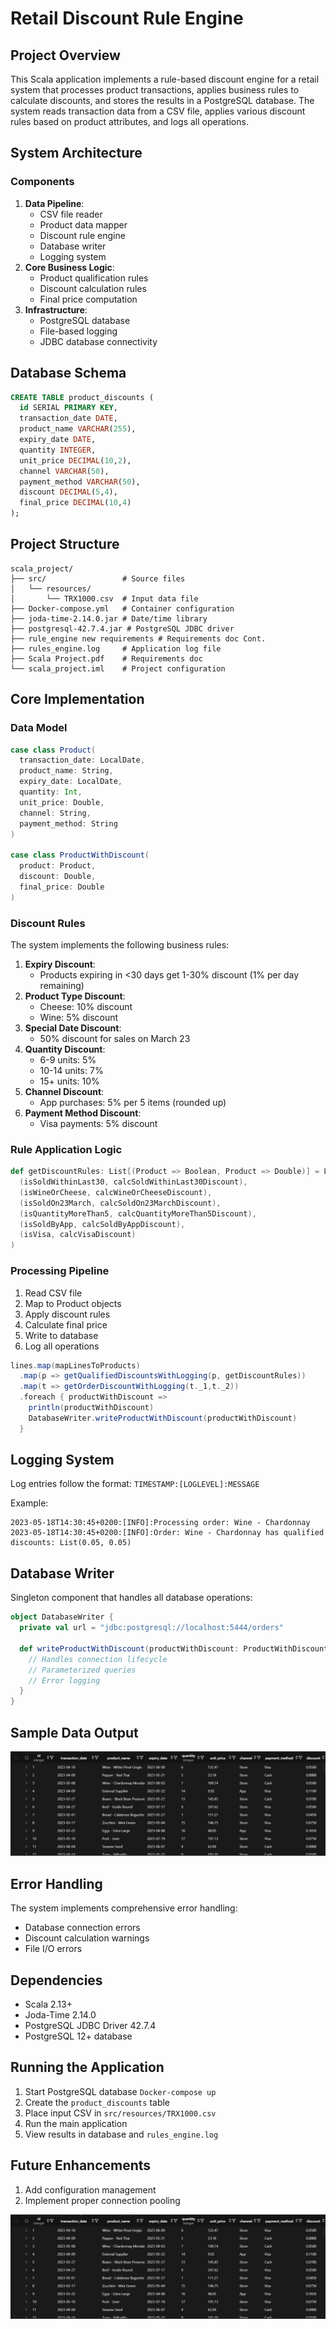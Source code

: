 # Retail Discount Rule Engine

## Project Overview

This Scala application implements a rule-based discount engine for a retail system that processes product transactions, applies business rules to calculate discounts, and stores the results in a PostgreSQL database. The system reads transaction data from a CSV file, applies various discount rules based on product attributes, and logs all operations.

## System Architecture

### Components

1.  **Data Pipeline**:
    - CSV file reader
    - Product data mapper
    - Discount rule engine
    - Database writer
    - Logging system
2.  **Core Business Logic**:
    - Product qualification rules
    - Discount calculation rules
    - Final price computation
3.  **Infrastructure**:
    - PostgreSQL database
    - File-based logging
    - JDBC database connectivity

## Database Schema

``` sql
CREATE TABLE product_discounts (
  id SERIAL PRIMARY KEY,
  transaction_date DATE,
  product_name VARCHAR(255),
  expiry_date DATE,
  quantity INTEGER,
  unit_price DECIMAL(10,2),
  channel VARCHAR(50),
  payment_method VARCHAR(50),
  discount DECIMAL(5,4),
  final_price DECIMAL(10,4)
);
```

## Project Structure

    scala_project/
    ├── src/                 # Source files
    │   └── resources/
    │       └── TRX1000.csv  # Input data file
    ├── Docker-compose.yml   # Container configuration
    ├── joda-time-2.14.0.jar # Date/time library
    ├── postgresql-42.7.4.jar # PostgreSQL JDBC driver
    ├── rule_engine new requirements # Requirements doc Cont.
    ├── rules_engine.log     # Application log file
    ├── Scala Project.pdf    # Requirements doc
    └── scala_project.iml    # Project configuration

## Core Implementation

### Data Model

``` scala
case class Product(
  transaction_date: LocalDate,
  product_name: String,
  expiry_date: LocalDate,
  quantity: Int,
  unit_price: Double,
  channel: String,
  payment_method: String
)

case class ProductWithDiscount(
  product: Product,
  discount: Double,
  final_price: Double
)
```

### Discount Rules

The system implements the following business rules:

1.  **Expiry Discount**:
    - Products expiring in \<30 days get 1-30% discount (1% per day remaining)
2.  **Product Type Discount**:
    - Cheese: 10% discount
    - Wine: 5% discount
3.  **Special Date Discount**:
    - 50% discount for sales on March 23
4.  **Quantity Discount**:
    - 6-9 units: 5%
    - 10-14 units: 7%
    - 15+ units: 10%
5.  **Channel Discount**:
    - App purchases: 5% per 5 items (rounded up)
6.  **Payment Method Discount**:
    - Visa payments: 5% discount

### Rule Application Logic

``` scala
def getDiscountRules: List[(Product => Boolean, Product => Double)] = List(
  (isSoldWithinLast30, calcSoldWithinLast30Discount),
  (isWineOrCheese, calcWineOrCheeseDiscount),
  (isSoldOn23March, calcSoldOn23MarchDiscount),
  (isQuantityMoreThan5, calcQuantityMoreThan5Discount),
  (isSoldByApp, calcSoldByAppDiscount),
  (isVisa, calcVisaDiscount)
)
```

### Processing Pipeline

1.  Read CSV file
2.  Map to Product objects
3.  Apply discount rules
4.  Calculate final price
5.  Write to database
6.  Log all operations

``` scala
lines.map(mapLinesToProducts)
  .map(p => getQualifiedDiscountsWithLogging(p, getDiscountRules))
  .map(t => getOrderDiscountWithLogging(t._1,t._2))
  .foreach { productWithDiscount =>
    println(productWithDiscount)
    DatabaseWriter.writeProductWithDiscount(productWithDiscount)
  }
```

## Logging System

Log entries follow the format:
`TIMESTAMP:[LOGLEVEL]:MESSAGE`

Example:

    2023-05-18T14:30:45+0200:[INFO]:Processing order: Wine - Chardonnay
    2023-05-18T14:30:45+0200:[INFO]:Order: Wine - Chardonnay has qualified discounts: List(0.05, 0.05)

## Database Writer

Singleton component that handles all database operations:

``` scala
object DatabaseWriter {
  private val url = "jdbc:postgresql://localhost:5444/orders"
  
  def writeProductWithDiscount(productWithDiscount: ProductWithDiscount): Unit = {
    // Handles connection lifecycle
    // Parameterized queries
    // Error logging
  }
}
```

## Sample Data Output

![](README-media/c9d92210f8ff9160cd0ab8e9d5d878185e1e4a5f.png)

## Error Handling

The system implements comprehensive error handling:
- Database connection errors
- Discount calculation warnings
- File I/O errors

## Dependencies

- Scala 2.13+
- Joda-Time 2.14.0
- PostgreSQL JDBC Driver 42.7.4
- PostgreSQL 12+ database

## Running the Application

1.  Start PostgreSQL database `Docker-compose up`
2.  Create the `product_discounts` table
3.  Place input CSV in `src/resources/TRX1000.csv`
4.  Run the main application
5.  View results in database and `rules_engine.log`

## Future Enhancements

1.  Add configuration management
2.  Implement proper connection pooling

![](README-media/c9d92210f8ff9160cd0ab8e9d5d878185e1e4a5f.png)
